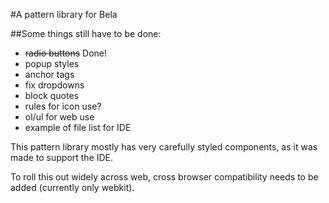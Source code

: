#A pattern library for Bela

##Some things still have to be done:

- ~~radio buttons~~ Done! 
- popup styles
- anchor tags
- fix dropdowns
- block quotes
- rules for icon use?
- ol/ul for web use
- example of file list for IDE 

This pattern library mostly has very carefully styled components, as it was made to support the IDE. 

To roll this out widely across web, cross browser compatibility needs to be added (currently only webkit).
